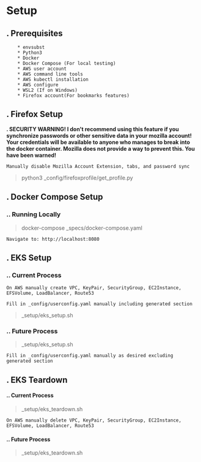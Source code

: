 # Setup

## . Prerequisites
        * envsubst
        * Python3
        * Docker
        * Docker Compose (For local testing)
        * AWS user account
        * AWS command line tools
        * AWS kubectl installation
        * AWS configure
        * WSL2 (If on Windows)
        * Firefox account(For bookmarks features)

## . Firefox Setup
**.    SECURITY WARNING! I don't recommend using this feature if you synchronize passwords or other sensitive data in your mozilla account! Your credentials will be available to anyone who manages to break into the docker container. Mozilla does not provide a way to prevent this. You have been warned!**

    Manually disable Mozilla Account Extension, tabs, and password sync

> python3 _config/firefoxprofile/get_profile.py

## . Docker Compose Setup

### .. Running Locally
> docker-compose _specs/docker-compose.yaml

    Navigate to: http://localhost:8080

## . EKS Setup

### .. Current Process
    On AWS manually create VPC, KeyPair, SecurityGroup, EC2Instance, EFSVolume, LoadBalancer, Route53
            
    Fill in _config/userconfig.yaml manually including generated section
    
> _setup/eks_setup.sh

### .. Future Process
> _setup/eks_setup.sh

    Fill in _config/userconfig.yaml manually as desired excluding generated section

## . EKS Teardown

#### .. Current Process
> _setup/eks_teardown.sh

    On AWS manually delete VPC, KeyPair, SecurityGroup, EC2Instance, EFSVolume, LoadBalancer, Route53

#### .. Future Process

> _setup/eks_teardown.sh




